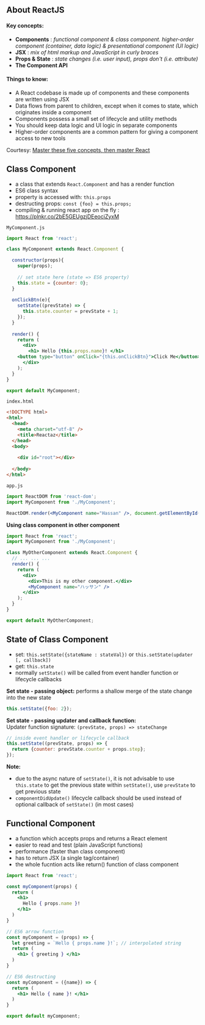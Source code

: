 ## About ReactJS
#### Key concepts:
* **Components** : *functional component & class component. higher-order component (container, data logic) & presentational component (UI logic)*
* **JSX** : *mix of html markup and JavaScript in curly braces*
* **Props & State** : *state changes (i.e. user input), props don't (i.e. attribute)*
* **The Component API**

#### Things to know:
* A React codebase is made up of components and these components are written using JSX
* Data flows from parent to children, except when it comes to state, which originates inside a component
* Components possess a small set of lifecycle and utility methods
* You should keep data logic and UI logic in separate components
* Higher-order components are a common pattern for giving a component access to new tools

Courtesy: [Master these five concepts, then master React](https://www.freecodecamp.org/news/the-5-things-you-need-to-know-to-understand-react-a1dbd5d114a3/)

## Class Component
* a class that extends `React.Component` and has a render function
* ES6 class syntax
* property is accessed with: `this.props`
* destructing props: `const {foo} = this.props;`
* compiling & running react app on the fly : https://plnkr.co/2bE5GEUgzjDEeociZyxM

`MyComponent.js`
```jsx
import React from 'react';

class MyComponent extends React.Component {

  constructor(props){
    super(props);
    
    // set state here (state => ES6 property)
    this.state = {counter: 0};
  }
  
  onClickBtn(e){
    setState((prevState) => {
      this.state.counter = prevState + 1;
    });
  }
  
  render() {
    return (
      <div>
        <h1> Hello {this.props.name}! </h1>
	<button type="button" onClick="{this.onClickBtn}">Click Me</button><span>you clicked: this.state.counter</span>
      </div>
    );
  }
}

export default MyComponent;
```

`index.html`
```html
<!DOCTYPE html>
<html>
  <head>
    <meta charset="utf-8" />
    <title>Reactaz</title>
  </head>
  <body>
  
    <div id="root"></div>
	
  </body>
</html>
```

`app.js`
```jsx
import ReactDOM from 'react-dom';
import MyComponent from './MyComponent';

ReactDOM.render(<MyComponent name="Hassan" />, document.getElementById('root'));
```

**Using class component in other component** 
```jsx
import React from 'react';
import MyComponent from './MyComponent';

class MyOtherComponent extends React.Component {
  // ... ... ...
  render() {
    return (
      <div>
        <div>This is my other component.</div>
        <MyComponent name="ハッサン" />
      </div>
    );
  }
}

export default MyOtherComponent;
```

## State of Class Component
* set: `this.setState({stateName : stateVal})` or `this.setState(updater [, callback])`
* get: `this.state`
* normally `setState()` will be called from event handler function or lifecycle callbacks

**Set state - passing object:** performs a shallow merge of the state change into the new state
```jsx
this.setState({foo: 2});
```

**Set state - passing updater and callback function:**   
Updater function signature: `(prevState, props) => stateChange`
```jsx
// inside event handler or lifecycle callback
this.setState((prevState, props) => {
  return {counter: prevState.counter + props.step};
});
```
**Note:** 
* due to the async nature of `setState()`, it is not advisable to use `this.state` to get the previous state within `setState()`, use `prevState` to get previous state
* `componentDidUpdate()` lifecycle callback should be used instead of optional callback of `setState()` (in most cases)

## Functional Component
* a function which accepts props and returns a React element
* easier to read and test (plain JavaScript functions)
* performance (faster than class component)
* has to return JSX (a single tag/container)
* the whole fucntion acts like return() function of class component

```jsx
import React from 'react';

const myComponent(props) {
  return (
    <h1> 
      Hello { props.name }!
    </h1>
  )
}

// ES6 arrow function
const myComponent = (props) => {
  let greeting = `Hello { props.name }!`; // interpolated string
  return (
    <h1> { greeting } </h1>
  )
}

// ES6 destructing
const myComponent = ({name}) => {
  return (
    <h1> Hello { name }! </h1>
  )
}

export default myComponent;
```

